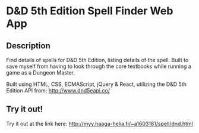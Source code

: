 # D&D 5th Edition Spell Finder Web App

## Description

Find details of spells for D&amp;D 5th Edition, listing details of the spell. Built to save myself from having to look through the core textbooks while running a game as a Dungeon Master.

Built using HTML, CSS, ECMAScript, jQuery & React, utilizing the D&amp;D 5th Edition API from: http://www.dnd5eapi.co/

## Try it out!

Try it out at the link here: http://myy.haaga-helia.fi/~a1603181/spell/dnd.html
